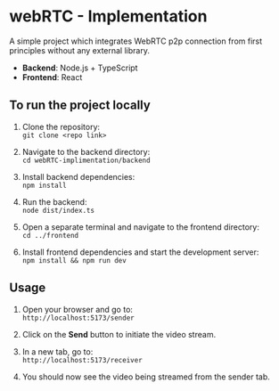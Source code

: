 # webRTC - Implementation

A simple project which integrates WebRTC p2p connection from first principles without any external library.

- **Backend**: Node.js + TypeScript
- **Frontend**: React

## To run the project locally

1. Clone the repository:  
   `git clone <repo link>`

2. Navigate to the backend directory:  
   `cd webRTC-implimentation/backend`

3. Install backend dependencies:  
   `npm install`

4. Run the backend:  
   `node dist/index.ts`

5. Open a separate terminal and navigate to the frontend directory:  
   `cd ../frontend`

6. Install frontend dependencies and start the development server:  
   `npm install && npm run dev`

## Usage

1. Open your browser and go to:  
   `http://localhost:5173/sender`

2. Click on the **Send** button to initiate the video stream.

3. In a new tab, go to:  
   `http://localhost:5173/receiver`

4. You should now see the video being streamed from the sender tab.

